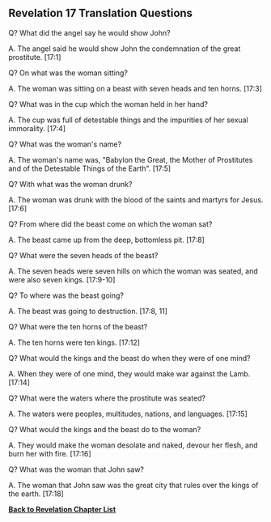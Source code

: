 ## Revelation 17 Translation Questions ##

Q? What did the angel say he would show John?

A. The angel said he would show John the condemnation of the great prostitute. [17:1]

Q? On what was the woman sitting?

A. The woman was sitting on a beast with seven heads and ten horns. [17:3]

Q? What was in the cup which the woman held in her hand?

A. The cup was full of detestable things and the impurities of her sexual immorality. [17:4]

Q? What was the woman's name?

A. The woman's name was, "Babylon the Great, the Mother of Prostitutes and of the Detestable Things of the Earth". [17:5]

Q? With what was the woman drunk?

A. The woman was drunk with the blood of the saints and martyrs for Jesus. [17:6]

Q? From where did the beast come on which the woman sat?

A. The beast came up from the deep, bottomless pit. [17:8]

Q? What were the seven heads of the beast?

A. The seven heads were seven hills on which the woman was seated, and were also seven kings. [17:9-10]

Q? To where was the beast going?

A. The beast was going to destruction. [17:8, 11]

Q? What were the ten horns of the beast?

A. The ten horns were ten kings. [17:12]

Q? What would the kings and the beast do when they were of one mind?

A. When they were of one mind, they would make war against the Lamb. [17:14]

Q? What were the waters where the prostitute was seated?

A. The waters were peoples, multitudes, nations, and languages. [17:15]

Q? What would the kings and the beast do to the woman?

A. They would make the woman desolate and naked, devour her flesh, and burn her with fire. [17:16]

Q? What was the woman that John saw?

A. The woman that John saw was the great city that rules over the kings of the earth. [17:18]

__[Back to Revelation Chapter List](./)__

